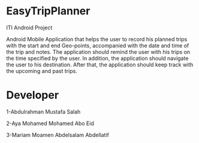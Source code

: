 # EasyTripPlanner
ITI Android Project


Android Mobile Application that helps the user to record his planned trips with the
start and end Geo-points, accompanied with the date and time of the trip and
notes. The application should remind the user with his trips on the time specified
by the user. In addition, the application should navigate the user to his
destination. After that, the application should keep track with the upcoming and
past trips.


# Developer

1-Abdulrahman Mustafa Salah

2-Aya Mohamed Mohamed Abo Eid 

3-Mariam Moamen Abdelsalam Abdellatif
